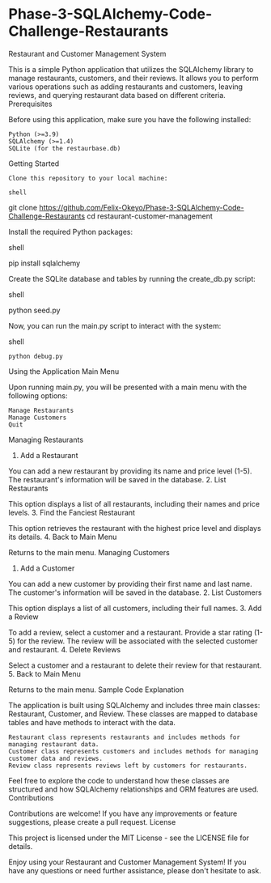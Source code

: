 # Phase-3-SQLAlchemy-Code-Challenge-Restaurants
Restaurant and Customer Management System

This is a simple Python application that utilizes the SQLAlchemy library to manage restaurants, customers, and their reviews. It allows you to perform various operations such as adding restaurants and customers, leaving reviews, and querying restaurant data based on different criteria.
Prerequisites

Before using this application, make sure you have the following installed:

    Python (>=3.9)
    SQLAlchemy (>=1.4)
    SQLite (for the restaurbase.db)

Getting Started

    Clone this repository to your local machine:

    shell

git clone https://github.com/Felix-Okeyo/Phase-3-SQLAlchemy-Code-Challenge-Restaurants
cd restaurant-customer-management

Install the required Python packages:

shell

pip install sqlalchemy

Create the SQLite database and tables by running the create_db.py script:

shell

python seed.py

Now, you can run the main.py script to interact with the system:

shell

    python debug.py

Using the Application
Main Menu

Upon running main.py, you will be presented with a main menu with the following options:

    Manage Restaurants
    Manage Customers
    Quit

Managing Restaurants
1. Add a Restaurant

You can add a new restaurant by providing its name and price level (1-5). The restaurant's information will be saved in the database.
2. List Restaurants

This option displays a list of all restaurants, including their names and price levels.
3. Find the Fanciest Restaurant

This option retrieves the restaurant with the highest price level and displays its details.
4. Back to Main Menu

Returns to the main menu.
Managing Customers
1. Add a Customer

You can add a new customer by providing their first name and last name. The customer's information will be saved in the database.
2. List Customers

This option displays a list of all customers, including their full names.
3. Add a Review

To add a review, select a customer and a restaurant. Provide a star rating (1-5) for the review. The review will be associated with the selected customer and restaurant.
4. Delete Reviews

Select a customer and a restaurant to delete their review for that restaurant.
5. Back to Main Menu

Returns to the main menu.
Sample Code Explanation

The application is built using SQLAlchemy and includes three main classes: Restaurant, Customer, and Review. These classes are mapped to database tables and have methods to interact with the data.

    Restaurant class represents restaurants and includes methods for managing restaurant data.
    Customer class represents customers and includes methods for managing customer data and reviews.
    Review class represents reviews left by customers for restaurants.

Feel free to explore the code to understand how these classes are structured and how SQLAlchemy relationships and ORM features are used.
Contributions

Contributions are welcome! If you have any improvements or feature suggestions, please create a pull request.
License

This project is licensed under the MIT License - see the LICENSE file for details.

Enjoy using your Restaurant and Customer Management System! If you have any questions or need further assistance, please don't hesitate to ask.
